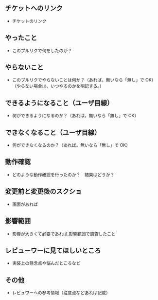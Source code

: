 ## チケットへのリンク

- チケットのリンク

## やったこと

- このプルリクで何をしたのか？

## やらないこと

- このプルリクでやらないことは何か？（あれば。無いなら「無し」で OK）（やらない場合は、いつやるのかを明記する。）

## できるようになること（ユーザ目線）

- 何ができるようになるのか？（あれば。無いなら「無し」で OK）

## できなくなること（ユーザ目線）

- 何ができなくなるのか？（あれば。無いなら「無し」で OK）

## 動作確認

- どのような動作確認を行ったのか？　結果はどうか？

## 変更前と変更後のスクショ

- 画面があれば

## 影響範囲

- 影響が大きくて必要であれば,影響範囲で調査したこと

## レビューワーに見てほしいところ

- 実装上の懸念点や悩んだところなど

## その他

- レビュワーへの参考情報（注意点などあれば記載）
